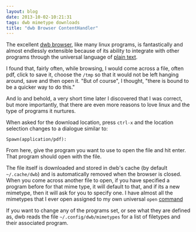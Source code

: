 ```yaml
---
layout: blog
date: 2013-10-02-10:21:31
tags: dwb mimetype downloads
title: "dwb Browser ContentHandler"
---
```

The excellent [dwb browser](http://portix.bitbucket.org/), like many linux 
programs, is fantastically and almost endlessly extensible because of its 
ability to integrate with other programs through the universal language of 
[plain text](http://wiki.43folders.com/index.php/Plain_text).

I found that, fairly often, while browsing, I would come across a file, often 
pdf, click to save it, choose the `/tmp` so that it would not be left hanging 
around, save and then open it. "But of course", I thought, "there is bound to be 
a quicker way to do this."

And lo and behold, a very short time later I discovered that I was correct, but 
more importantly, that there are even more reasons to love linux and the type of 
programs it nurtures.

When asked for the download location, press `ctrl-x` and the location selection 
changes to a dialogue similar to:

	Spawn(application/pdf):

From here, give the program you want to use to open the file and hit enter.  
That program should open with the file.

The file itself is downloaded and stored in dwb's cache (by default 
`~/.cache/dwb`) and is automatically removed when the browser is closed. When 
you come across another file to open, if you have specified a program before for 
that mime type, it will default to that, and if its a new mimetype, then it will 
ask for you to specify one. I have almost all the mimetypes that I ever open 
assigned to my own universal `open` 
[command](http://joshaw.github.io/unix/scripts/open.html)

If you want to change any of the programs set, or see what they are defined as, 
dwb reads the file `~/.config/dwb/mimetypes` for a list of filetypes and their 
associated program.
